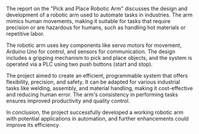 The report on the "Pick and Place Robotic Arm" discusses the design and development of a robotic arm used to automate tasks in industries. The arm mimics human movements, making it suitable for tasks that require precision or are hazardous for humans, such as handling hot materials or repetitive labor.

The robotic arm uses key components like servo motors for movement, Arduino Uno for control, and sensors for communication. The design includes a gripping mechanism to pick and place objects, and the system is operated via a PLC using two push buttons (start and stop).

The project aimed to create an efficient, programmable system that offers flexibility, precision, and safety. It can be adapted for various industrial tasks like welding, assembly, and material handling, making it cost-effective and reducing human error. The arm's consistency in performing tasks ensures improved productivity and quality control.

In conclusion, the project successfully developed a working robotic arm with potential applications in automation, and further enhancements could improve its efficiency.
